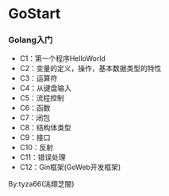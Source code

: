 # GoStart
### Golang入门

- C1：第一个程序HelloWorld
- C2：变量的定义，操作，基本数据类型的特性
- C3：运算符
- C4：从键盘输入
- C5：流程控制
- C6：函数
- C7：闭包
- C8：结构体类型
- C9：接口
- C10：反射
- C11：错误处理
- C12：Gin框架(GoWeb开发框架)

By:tyza66(洮羱芝闇)
